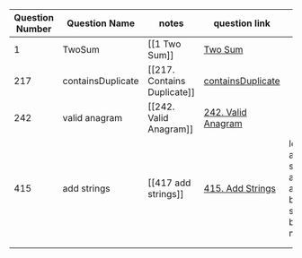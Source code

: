 
| Question Number | Question Name     | notes                       | question link                                                                      |                                                                                              |     |
| --------------- | ----------------- | --------------------------- | ---------------------------------------------------------------------------------- | -------------------------------------------------------------------------------------------- | --- |
| 1               | TwoSum            | [[1 Two Sum]]               | [Two Sum](https://leetcode.com/problems/two-sum/description/)                      |                                                                                              |     |
| 217             | containsDuplicate | [[217. Contains Duplicate]] | [containsDuplicate](https://leetcode.com/problems/contains-duplicate/description/) |                                                                                              |     |
| 242             | valid anagram     | [[242. Valid Anagram]]      | [242. Valid Anagram](https://leetcode.com/problems/valid-anagram/)                 |                                                                                              |     |
| 415             | add strings       | [[417 add strings]]         | [415. Add Strings](https://leetcode.com/problems/add-strings/)                     | learned about stringBuilder and reverse and string buffer and string builder is not a string |     |
|                 |                   |                             |                                                                                    |                                                                                              |     |
|                 |                   |                             |                                                                                    |                                                                                              |     |
